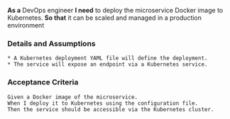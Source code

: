 **As a** DevOps engineer 
**I need** to deploy the microservice Docker image to Kubernetes.
**So that** it can be scaled and managed in a production environment
      
### Details and Assumptions
    * A Kubernetes deployment YAML file will define the deployment.
    * The service will expose an endpoint via a Kubernetes service.     

### Acceptance Criteria     
     
    Given a Docker image of the microservice.
    When I deploy it to Kubernetes using the configuration file.  
    Then the service should be accessible via the Kubernetes cluster.